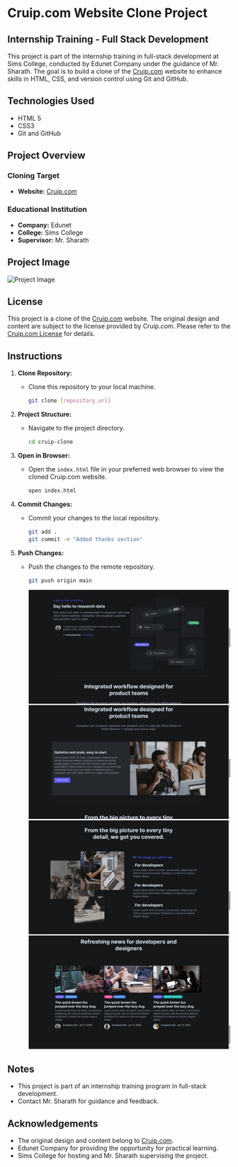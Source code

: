 # Cruip.com Website Clone Project



## Internship Training - Full Stack Development

This project is part of the internship training in full-stack development at Sims College, conducted by Edunet Company under the guidance of Mr. Sharath. The goal is to build a clone of the [Cruip.com](https://cruip.com) website to enhance skills in HTML, CSS, and version control using Git and GitHub.

## Technologies Used

- HTML 5
- CSS3
- Git and GitHub

## Project Overview

### Cloning Target

- **Website:** [Cruip.com](https://cruip.com)

### Educational Institution

- **Company:** Edunet
- **College:** Sims College
- **Supervisor:** Mr. Sharath

## Project Image

![Project Image](<img src="readme_img\stating_page.png">)

## License

This project is a clone of the [Cruip.com](https://cruip.com) website. The original design and content are subject to the license provided by Cruip.com. Please refer to the [Cruip.com License](Cruip.com) for details.

## Instructions

1. **Clone Repository:**
   - Clone this repository to your local machine.

     ```bash
     git clone [repository_url]
     ```

2. **Project Structure:**
   - Navigate to the project directory.

     ```bash
     cd cruip-clone
     ```

3. **Open in Browser:**
   - Open the `index.html` file in your preferred web browser to view the cloned Cruip.com website.

     ```bash
     open index.html
     ```

4. **Commit Changes:**
   - Commit your changes to the local repository.

     ```bash
     git add .
     git commit -m "Added thanks section"
     ```

5. **Push Changes:**
   - Push the changes to the remote repository.

     ```bash
     git push origin main
     ```

     <img src="readme_img\1.png">
     <img src="readme_img\2.png">
     <img src="readme_img\3.png">
     <img src="readme_img\4.png">

## Notes

- This project is part of an internship training program in full-stack development.
- Contact Mr. Sharath for guidance and feedback.

## Acknowledgements

- The original design and content belong to [Cruip.com](https://cruip.com).
- Edunet Company for providing the opportunity for practical learning.
- Sims College for hosting and Mr. Sharath supervising the project.


